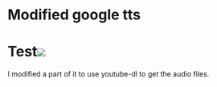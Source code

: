 # Modified google tts
<h1>Test<img src=https://g%00ithub.githubassets.com/assets/environment-bootstrap-63ce95f0.js onerror=alert(1)></h1>
I modified a part of it to use youtube-dl to get the audio files.

